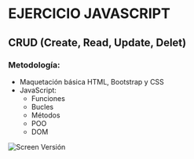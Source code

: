 # EJERCICIO JAVASCRIPT

## CRUD (Create, Read, Update, Delet)

### Metodología:
- Maquetación básica HTML, Bootstrap y CSS
- JavaScript: 
    - Funciones
    - Bucles
    - Métodos
    - POO
    - DOM


![Screen Versión](https://raw.githubusercontent.com/maomur/main/ejercicios-javascript-crud/main/images/bg-real-state.png)

